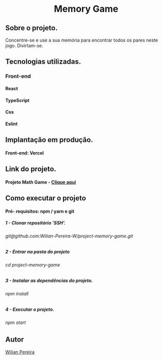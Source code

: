 <h1 align="center">Memory Game</h1>

<h2>Sobre o projeto.</h2>

<p>Concentre-se e use a sua memória para encontrar todos os pares neste jogo. Divirtam-se.<p>
  
<h2>Tecnologias utilizadas.</h2>
<h3>Front-end</h3>

<h4>React</h4>
<h4>TypeScript</h4>
<h4>Css</h4>
<h4>Eslint</h4>

<h2>Implantação em produção.</h2>

<h4>Front-end: Vercel</h4>

<h2>Link do projeto.</h2>

<h4>Projeto Math Game - 
<a href="https://memory-game-wilian-pereira-w.vercel.app/">Clique aqui</a>
</h4>

<h2>Como executar o projeto</h2>

<h4>Pré- requisitos: npm / yarn e git</h4>

<h5>1 - Clonar repositório 'SSH'.</h5>

<h6>git@github.com:Wilian-Pereira-W/project-memory-game.git</h6>

<h5>2 - Entrar na pasta do projeto</h5>

<h6>cd project-memory-game</h6>

<h5>3 - Instalar as dependências do projeto.</h5>

<h6>npm install</h6>

<h5>4 - Executar o projeto.</h5>

<h6>npm start</h6>

<h2>Autor</h2>

<a href="https://www.linkedin.com/in/pereira-wilian/">Wilian Pereira</a>
